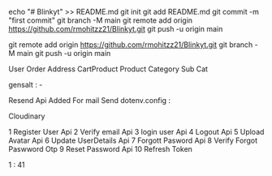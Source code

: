 echo "# Blinkyt" >> README.md
git init
git add README.md
git commit -m "first commit"
git branch -M main
git remote add origin https://github.com/rmohitzz21/Blinkyt.git
git push -u origin main


git remote add origin https://github.com/rmohitzz21/Blinkyt.git
git branch -M main
git push -u origin main



<!-- Tables -->

User
Order
Address
CartProduct
Product
Category
Sub Cat 

<!-- User.Controler -->
gensalt : - 


<!-- SendEmail.Js -->
Resend Api Added For mail Send
dotenv.config  : 

<!-- For Avatar -->

Cloudinary 


1 Register User Api
2 Verify email Api
3 login user Api
4 Logout Api
5 Upload Avatar Api
6 Update UserDetails Api
7 Forgott Pasword Api
8 Verify Forgot Paswword Otp
9 Reset Password Api
10 Refresh Token


1 : 41 
